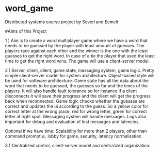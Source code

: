 # word_game
Distributed systems course project by Severi and Eemeli

#Aims of this Project

1 ) Aim is to create a word multiplayer game where we have a word that needs to be guessed by the player with least amount of guesses. The players race against each other and the winner is the one with the least guesses to get the right word. In case of a tie the player that used the least time to get the right word wins. The game will use a client-server model.

2 ) Server, client, client, game state, messaging system, game logic. Pretty simple client-server model for system architecture. Object-based style will be used for software architecture. Game state has all the data about the word that needs to be guessed, the guesses so far and the times of the players. It will also handle fault tolerance so for instance if a client disconnects it will save their progress and the client will get the progress back when reconnected. Game logic checks whether the guesses are correct and updates the ui according to the guess. So a yellow color for correct letter at the wrong place, red for wrong letter, green for correct letter at right spot. Messaging system will handle messages. Logs also important for debug and evaluation of lost messages and latencies.

Optional if we have time:
Scalability for more than 2 players, other than command prompt ui, lobby for game, security, latency normalisation.

3 ) Centralized control, client-server model and centralized organization.



